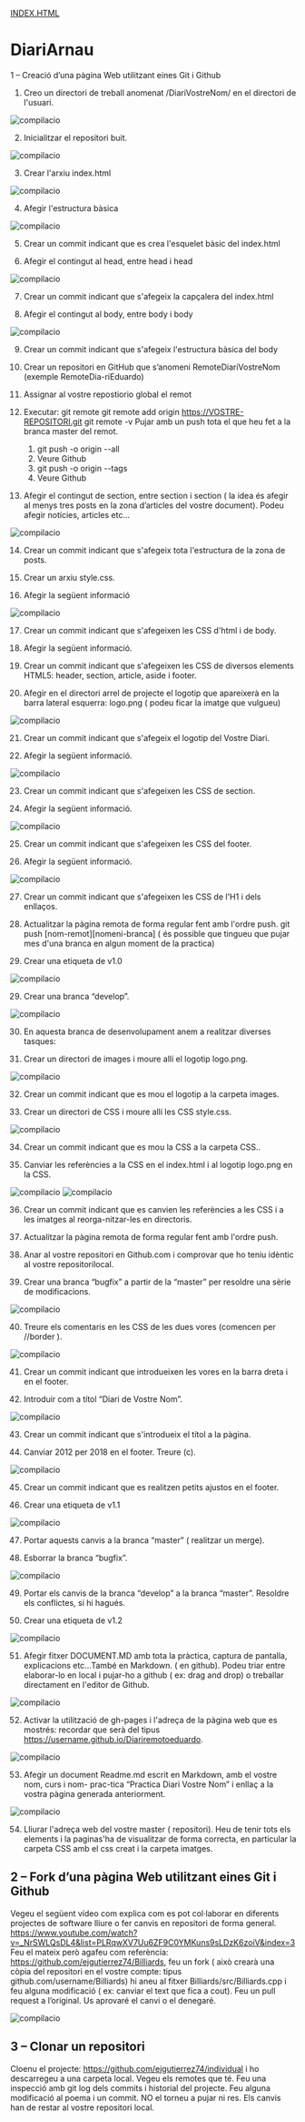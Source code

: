 <a href="index.html"> INDEX.HTML </a>

# DiariArnau
1 – Creació d’una pàgina Web utilitzant eines Git i Github

1. Creo un directori de treball anomenat /DiariVostreNom/ en el directori de l'usuari.


![compilacio](/img/Selección_001.png)


2. Inicialitzar el repositori buit.


![compilacio](/img/Selección_002.png)


3. Crear l'arxiu index.html


![compilacio](/img/Selección_003.png)


4. Afegir l'estructura bàsica


![compilacio](/img/Selección_004.png)


5. Crear un commit indicant que es crea l'esquelet bàsic del index.html

6. Afegir el contingut al head, entre head i head


![compilacio](/img/Selección_006.png)


7. Crear un commit indicant que s'afegeix la capçalera del index.html

8. Afegir el contingut al body, entre body i body


![compilacio](/img/Selección_007.png)


9. Crear un commit indicant que s'afegeix l'estructura bàsica del body

10. Crear un repositori en GitHub que s’anomeni RemoteDiariVostreNom (exemple RemoteDia-riEduardo)

11. Assignar al vostre repostiorio global el remot
12. Executar:
     git remote
	 git remote add origin https://VOSTRE-REPOSITORI.git
	 git remote -v
	 Pujar amb un push tota el que heu fet a la branca master del remot.
     
    1. git push -o origin --all
    2. Veure Github
    3. git push -o origin --tags
    4. Veure Github

13. Afegir el contingut de section, entre  section  i section ( la idea és afegir al menys tres     posts en la zona d’articles del vostre document). Podeu afegir notícies, articles etc...


![compilacio](/img/Selección_007.png)


14. Crear un commit indicant que s'afegeix tota l'estructura de la zona de posts.

15. Crear un arxiu style.css.

16. Afegir la següent informació


![compilacio](/img/Selección_008.png)


17. Crear un commit indicant que s'afegeixen les CSS d'html i de body.

18. Afegir la següent informació.

19. Crear un commit indicant que s'afegeixen les CSS de diversos elements HTML5: header,
section, article, aside i footer.

20. Afegir en el directori arrel de projecte el logotip que apareixerà en la barra lateral esquerra:
logo.png ( podeu ficar la imatge que vulgueu)


![compilacio](/img/Selección_009.png)

21. Crear un commit indicant que s'afegeix el logotip del Vostre Diari.

22. Afegir la següent informació.


![compilacio](/img/Selección_010.png)

23. Crear un commit indicant que s'afegeixen les CSS de section.

24. Afegir la següent informació.


![compilacio](/img/Selección_011.png)

25. Crear un commit indicant que s'afegeixen les CSS del footer.

26. Afegir la següent informació.


![compilacio](/img/Selección_012.png)

27. Crear un commit indicant que s'afegeixen les CSS de l'H1 i dels enllaços.

28. Actualitzar la pàgina remota de forma regular fent amb l'ordre push.
git push [nom-remot][nomeni-branca] ( és possible que tingueu que pujar mes d'una
branca en algun moment de la practica)




29. Crear una etiqueta de v1.0


![compilacio](/img/Selección_013.png)

29. Crear una branca “develop”.


![compilacio](/img/Selección_013.png)

30. En aquesta branca de desenvolupament anem a realitzar diverses tasques:

31. Crear un directori de images i moure allí el logotip logo.png.

![compilacio](/img/img.png)

32. Crear un commit indicant que es mou el logotip a la carpeta images.


33. Crear un directori de CSS i moure allí les CSS style.css.

![compilacio](/img/Selección_014.png)

34. Crear un commit indicant que es mou la CSS a la carpeta CSS..



35. Canviar les referències a la CSS en el index.html i al logotip logo.png en la CSS.

![compilacio](/img/Selección_015.png)
![compilacio](/img/Selección_015.1.png)

36. Crear un commit indicant que es canvien les referències a les CSS i a les imatges al reorga-nitzar-les en directoris.



37. Actualitzar la pàgina remota de forma regular fent amb l'ordre push.



38. Anar al vostre repositori en Github.com i comprovar que ho teniu idèntic al vostre repositorilocal.



39. Crear una branca “bugfix” a partir de la “master” per resoldre una sèrie de modificacions.

![compilacio](/img/Selección_016.png)

40. Treure els comentaris en les CSS de les dues vores (comencen per //border ).


![compilacio](/img/Selección_017.png)


41. Crear un commit indicant que introdueixen les vores en la barra dreta i en el footer.



42. Introduir com a títol “Diari de Vostre Nom”.


![compilacio](/img/Selección_018.png)


43. Crear un commit indicant que s'introdueix el títol a la pàgina.



44. Canviar 2012 per 2018 en el footer. Treure (c).


![compilacio](/img/Selección_019.png)

45. Crear un commit indicant que es realitzen petits ajustos en el footer.



46. Crear una etiqueta de v1.1


![compilacio](/img/Selección_020.png)

47. Portar aquests canvis a la branca “master” ( realitzar un merge).



48. Esborrar la branca “bugfix”.


![compilacio](/img/Selección_021.png)

49. Portar els canvis de la branca “develop” a la branca “master”. Resoldre els conflictes, si hi hagués.


50. Crear una etiqueta de v1.2


![compilacio](/img/Selección_022.png)

51. Afegir fitxer DOCUMENT.MD amb tota la pràctica, captura de pantalla, explicacions etc...També en Markdown. ( en github). Podeu triar entre elaborar-lo en local i pujar-ho a github ( ex: drag and drop) o treballar directament en l'editor de Github.


![compilacio](/img/Selección_023.png)

52. Activar la utilització de gh-pages i l'adreça de la pàgina web que es mostrés: recordar que serà del tipus https://username.github.io/Diariremotoeduardo.


![compilacio](/img/Selección_023.1.png)

53. Afegir un document Readme.md escrit en Markdown, amb el vostre nom, curs i nom- prac-tica “Practica Diari Vostre Nom” i enllaç a la vostra pàgina generada anteriorment.


![compilacio](/img/Selección_024.png)

54. Lliurar l'adreça web del vostre master ( repositori). Heu de tenir tots els elements i la paginas'ha de visualitzar de forma correcta, en particular la carpeta CSS amb el css creat i la carpeta imatges.




## 2 – Fork d’una pàgina Web utilitzant eines Git i Github

Vegeu el següent vídeo com explica com es pot col·laborar en diferents projectes de software
lliure o fer canvis en repositori de forma general.
https://www.youtube.com/watch?v=_NrSWLQsDL4&list=PLRqwXV7Uu6ZF9C0YMKuns9sLDzK6zoiV&index=3
Feu el mateix però agafeu com referència: https://github.com/ejgutierrez74/Billiards, feu un
fork ( això crearà una còpia del repositori en el vostre compte: tipus github.com/username/Billiards)
hi aneu al fitxer Billiards/src/Billiards.cpp i feu alguna modificació ( ex: canviar el text que fica a
cout). Feu un pull request a l’original. Us aprovaré el canvi o el denegaré.

![compilacio](/img/Selección_025.png)


## 3 – Clonar un repositori

Cloenu el projecte: https://github.com/ejgutierrez74/individual i ho descarregeu a una carpeta
local. Vegeu els remotes que té. Feu una inspecció amb git log dels commits i historial del projecte.
Feu alguna modificació al poema i un commit. NO el torneu a pujar ni res. Els canvis han de restar
al vostre repositori local.




